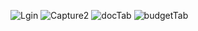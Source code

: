 

![Lgin](https://github.com/ronaldo45000/Login-App-Project/assets/105025799/ae5c9fd0-57da-47a6-8e3c-161507cfa4f4)
![Capture2](https://github.com/ronaldo45000/Login-App-Project/assets/105025799/ab5f3c96-006b-4e4b-98ac-ae63e08a6fc4)
![docTab](https://github.com/ronaldo45000/Login-App-Project/assets/105025799/f732af50-14db-4212-8be6-405cc9338c04)
![budgetTab](https://github.com/ronaldo45000/Login-App-Project/assets/105025799/e9f6f3b4-804c-4866-8dbf-5228356b18c2)
